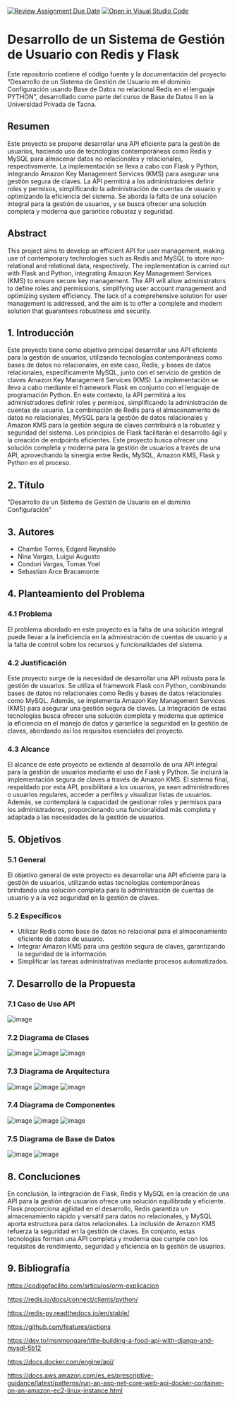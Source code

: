 [![Review Assignment Due Date](https://classroom.github.com/assets/deadline-readme-button-24ddc0f5d75046c5622901739e7c5dd533143b0c8e959d652212380cedb1ea36.svg)](https://classroom.github.com/a/FQNqnBju)
[![Open in Visual Studio Code](https://classroom.github.com/assets/open-in-vscode-718a45dd9cf7e7f842a935f5ebbe5719a5e09af4491e668f4dbf3b35d5cca122.svg)](https://classroom.github.com/online_ide?assignment_repo_id=12894315&assignment_repo_type=AssignmentRepo)

# Desarrollo de un Sistema de Gestión de Usuario con Redis y Flask

Este repositorio contiene el código fuente y la documentación del proyecto "Desarrollo de un Sistema de Gestión de Usuario en el dominio Configuración usando Base de Datos no relacional Redis en el lenguaje PYTHON", desarrollado como parte del curso de Base de Datos II en la Universidad Privada de Tacna.

## Resumen

Este proyecto se propone desarrollar una API eficiente para la gestión de usuarios, haciendo uso de tecnologías contemporáneas como Redis y MySQL para almacenar datos no relacionales y relacionales, respectivamente. La implementación se lleva a cabo con Flask y Python, integrando Amazon Key Management Services (KMS) para asegurar una gestión segura de claves. La API permitirá a los administradores definir roles y permisos, simplificando la administración de cuentas de usuario y optimizando la eficiencia del sistema. Se aborda la falta de una solución integral para la gestión de usuarios, y se busca ofrecer una solución completa y moderna que garantice robustez y seguridad.

## Abstract

This project aims to develop an efficient API for user management, making use of contemporary technologies such as Redis and MySQL to store non-relational and relational data, respectively. The implementation is carried out with Flask and Python, integrating Amazon Key Management Services (KMS) to ensure secure key management. The API will allow administrators to define roles and permissions, simplifying user account management and optimizing system efficiency. The lack of a comprehensive solution for user management is addressed, and the aim is to offer a complete and modern solution that guarantees robustness and security.

## 1. Introducción

Este proyecto tiene como objetivo principal desarrollar una API eficiente para la gestión de usuarios, utilizando tecnologías contemporáneas como bases de datos no relacionales, en este caso, Redis, y bases de datos relacionales, específicamente MySQL, junto con el servicio de gestión de claves Amazon Key Management Services (KMS). La implementación se lleva a cabo mediante el framework Flask en conjunto con el lenguaje de programación Python.
En este contexto, la API permitirá a los administradores definir roles y permisos, simplificando la administración de cuentas de usuario. La combinación de Redis para el almacenamiento de datos no relacionales, MySQL para la gestión de datos relacionales y Amazon KMS para la gestión segura de claves contribuirá a la robustez y seguridad del sistema. Los principios de Flask facilitarán el desarrollo ágil y la creación de endpoints eficientes.
Este proyecto busca ofrecer una solución completa y moderna para la gestión de usuarios a través de una API, aprovechando la sinergia entre Redis, MySQL, Amazon KMS, Flask y Python en el proceso.	

## 2. Título

 "Desarrollo de un Sistema de Gestión de Usuario en el dominio Configuración"

## 3. Autores

- Chambe Torres, Edgard Reynaldo
- Nina Vargas, Luigui Augusto
- Condori Vargas, Tomas Yoel
- Sebastian Arce Bracamonte

## 4. Planteamiento del Problema

### 4.1 Problema

El problema abordado en este proyecto es la falta de una solución integral puede llevar a la ineficiencia en la administración de cuentas de usuario y a la falta de control sobre los recursos y funcionalidades del sistema.

### 4.2 Justificación

Este proyecto surge de la necesidad de desarrollar una API robusta para la gestión de usuarios. Se utiliza el framework Flask con Python, combinando bases de datos no relacionales como Redis y bases de datos relacionales como MySQL. Además, se implementa Amazon Key Management Services (KMS) para asegurar una gestión segura de claves. La integración de estas tecnologías busca ofrecer una solución completa y moderna que optimice la eficiencia en el manejo de datos y garantice la seguridad en la gestión de claves, abordando así los requisitos esenciales del proyecto.

### 4.3 Alcance

El alcance de este proyecto se extiende al desarrollo de una API integral para la gestión de usuarios mediante el uso de Flask y Python. Se incluirá la implementación segura de claves a través de Amazon KMS. El sistema final, respaldado por esta API, posibilitará a los usuarios, ya sean administradores o usuarios regulares, acceder a perfiles y visualizar listas de usuarios. Además, se contemplará la capacidad de gestionar roles y permisos para los administradores, proporcionando una funcionalidad más completa y adaptada a las necesidades de la gestión de usuarios.

## 5. Objetivos

### 5.1 General

El objetivo general de este proyecto es desarrollar una API eficiente para la gestión de usuarios, utilizando estas tecnologías contemporáneas brindando una solución completa para la administración de cuentas de usuario y a la vez seguridad en la gestión de claves.

### 5.2 Específicos

- Utilizar Redis como base de datos no relacional para el  almacenamiento eficiente de datos de usuario.
- Integrar Amazon KMS para una gestión segura de claves, garantizando la seguridad de la información.
- Simplificar las tareas administrativas mediante procesos automatizados. 

## 7. Desarrollo de la Propuesta

### 7.1 Caso de Uso API

![image](https://github.com/UPT-FAING-EPIS/proyecto-2023-ii-bdii-u3-gestion-de-usuario/assets/102675967/33a5955c-d04b-43bc-bc6e-d1806e02aee0)

### 7.2 Diagrama de Clases

![image](https://github.com/UPT-FAING-EPIS/proyecto-2023-ii-bdii-u3-gestion-de-usuario/assets/102675967/d2e5da53-a921-49d1-8380-4d09f36b0744)
![image](https://github.com/UPT-FAING-EPIS/proyecto-2023-ii-bdii-u3-gestion-de-usuario/assets/102675967/11bf6501-437c-4901-9803-8bfdcbf47732)
![image](https://github.com/UPT-FAING-EPIS/proyecto-2023-ii-bdii-u3-gestion-de-usuario/assets/102675967/d25c42ed-5158-4569-b031-a99e5ebd41d5)

### 7.3 Diagrama de Arquitectura

![image](https://github.com/UPT-FAING-EPIS/proyecto-2023-ii-bdii-u3-gestion-de-usuario/assets/102675967/f5072a57-ee6b-49ed-86e4-4b4d97eae730)
![image](https://github.com/UPT-FAING-EPIS/proyecto-2023-ii-bdii-u3-gestion-de-usuario/assets/102675967/243e7c66-e1f0-444e-bfed-463fe9f369e5)
![image](https://github.com/UPT-FAING-EPIS/proyecto-2023-ii-bdii-u3-gestion-de-usuario/assets/102675967/b8e185bd-8732-4d66-8dfd-61e436426268)

### 7.4 Diagrama de Componentes

![image](https://github.com/UPT-FAING-EPIS/proyecto-2023-ii-bdii-u3-gestion-de-usuario/assets/102675967/d45fd962-2f9b-41ad-b989-a3ef7680905a)
![image](https://github.com/UPT-FAING-EPIS/proyecto-2023-ii-bdii-u3-gestion-de-usuario/assets/102675967/425de965-37fe-4d0c-a6a6-e29ab72d4947)
![image](https://github.com/UPT-FAING-EPIS/proyecto-2023-ii-bdii-u3-gestion-de-usuario/assets/102675967/775c6fac-76e3-4e87-80c1-d09eeb45ab00)

### 7.5 Diagrama de Base de Datos

![image](https://github.com/UPT-FAING-EPIS/proyecto-2023-ii-bdii-u3-gestion-de-usuario/assets/102675967/55ff80dc-d0f7-4184-b582-13e9bd48d7b9)
![image](https://github.com/UPT-FAING-EPIS/proyecto-2023-ii-bdii-u3-gestion-de-usuario/assets/102675967/1fe87c6c-bd4b-4e43-bcd9-bd2530c4243f)

## 8. Concluciones

En conclusión, la integración de Flask, Redis y MySQL en la creación de una API para la gestión de usuarios ofrece una solución equilibrada y eficiente. 
Flask proporciona agilidad en el desarrollo, Redis garantiza un almacenamiento rápido y versátil para datos no relacionales, y MySQL aporta estructura para datos relacionales. 
La inclusión de Amazon KMS refuerza la seguridad en la gestión de claves. En conjunto, estas tecnologías forman una API completa y moderna que cumple con los requisitos de rendimiento, seguridad y eficiencia en la gestión de usuarios.	


## 9. Bibliografía

https://codigofacilito.com/articulos/orm-explicacion 

https://redis.io/docs/connect/clients/python/

https://redis-py.readthedocs.io/en/stable/		

https://github.com/features/actions

https://dev.to/msnmongare/title-building-a-food-api-with-django-and-mysql-5b12

https://docs.docker.com/engine/api/

https://docs.aws.amazon.com/es_es/prescriptive-guidance/latest/patterns/run-an-asp-net-core-web-api-docker-container-on-an-amazon-ec2-linux-instance.html	
